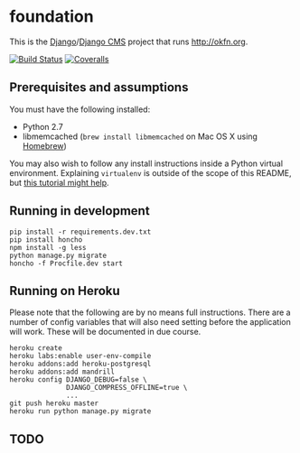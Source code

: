# foundation

This is the [Django][dj]/[Django CMS][djcms] project that runs <http://okfn.org>.

[dj]: https://www.djangoproject.com/
[djcms]: https://www.django-cms.org/

[![Build Status](https://travis-ci.org/okfn/foundation.svg?branch=master)](https://travis-ci.org/okfn/foundation)
[![Coveralls](http://img.shields.io/coveralls/okfn/foundation.svg?branch=master)](https://coveralls.io/r/okfn/foundation?branch=master)

## Prerequisites and assumptions

You must have the following installed:

- Python 2.7
- libmemcached (`brew install libmemcached` on Mac OS X using [Homebrew](http://brew.sh/))

You may also wish to follow any install instructions inside a Python virtual environment. Explaining `virtualenv` is outside of the scope of this README, but [this tutorial might help](http://hackercodex.com/guide/python-development-environment-on-mac-osx/).

## Running in development

    pip install -r requirements.dev.txt
    pip install honcho
    npm install -g less
    python manage.py migrate
    honcho -f Procfile.dev start

## Running on Heroku

Please note that the following are by no means full instructions. There are a
number of config variables that will also need setting before the application
will work. These will be documented in due course.

    heroku create
    heroku labs:enable user-env-compile
    heroku addons:add heroku-postgresql
    heroku addons:add mandrill
    heroku config DJANGO_DEBUG=false \
                  DJANGO_COMPRESS_OFFLINE=true \
                  ...
    git push heroku master
    heroku run python manage.py migrate

## TODO

